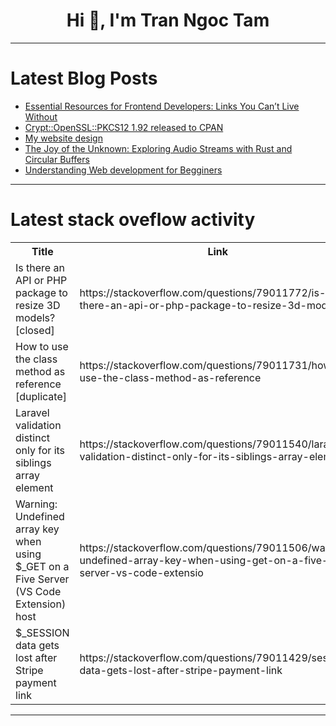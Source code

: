 <h1 align="center">Hi 👋, I'm Tran Ngoc Tam</h1>

---

# Latest Blog Posts 
<!-- BLOG-POST-LIST:START -->
- [Essential Resources for Frontend Developers: Links You Can’t Live Without](https://dev.to/asimachowdhury/essential-resources-for-frontend-developers-links-you-cant-live-without-54o6)
- [Crypt::OpenSSL::PKCS12 1.92 released to CPAN](https://dev.to/jonasbn/cryptopensslpkcs12-192-released-to-cpan-4n78)
- [My website design](https://dev.to/rois_wagner_09c5592c25729/my-website-design-pbm)
- [The Joy of the Unknown: Exploring Audio Streams with Rust and Circular Buffers](https://dev.to/drsh4dow/the-joy-of-the-unknown-exploring-audio-streams-with-rust-and-circular-buffers-494d)
- [Understanding Web development for Begginers](https://dev.to/javadevone/understanding-web-development-for-begginers-4aep)
<!-- BLOG-POST-LIST:END -->

---

# Latest stack oveflow activity
<table>
  <tr><th>Title</th><th>Link</th></tr>
  <!-- STACKOVERFLOW:START --><tr><td>Is there an API or PHP package to resize 3D models? [closed]</td><td>https://stackoverflow.com/questions/79011772/is-there-an-api-or-php-package-to-resize-3d-models</td></tr><tr><td>How to use the class method as reference [duplicate]</td><td>https://stackoverflow.com/questions/79011731/how-to-use-the-class-method-as-reference</td></tr><tr><td>Laravel validation distinct only for its siblings array element</td><td>https://stackoverflow.com/questions/79011540/laravel-validation-distinct-only-for-its-siblings-array-element</td></tr><tr><td>Warning: Undefined array key when using $_GET on a Five Server &lpar;VS Code Extension&rpar; host</td><td>https://stackoverflow.com/questions/79011506/warning-undefined-array-key-when-using-get-on-a-five-server-vs-code-extensio</td></tr><tr><td>$_SESSION data gets lost after Stripe payment link</td><td>https://stackoverflow.com/questions/79011429/session-data-gets-lost-after-stripe-payment-link</td></tr><!-- STACKOVERFLOW:END -->
</table>

---


